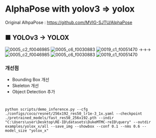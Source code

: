 # AlphaPose with yolov3 => yolox

Original AlhpaPose : https://github.com/MVIG-SJTU/AlphaPose

## ■ YOLOv3  →  YOLOX
![0005_c2_f0046985](https://user-images.githubusercontent.com/60573146/171554270-dd65d156-ff8c-4dcd-ba00-5f4deaf78c1b.jpg)
![0005_c6_f0030883](https://user-images.githubusercontent.com/60573146/171554274-bb57608c-2f3a-48ca-a401-0960c5ab5f22.jpg)
![0019_c1_f0051470](https://user-images.githubusercontent.com/60573146/171554284-494a600b-ccde-41dc-9b3e-75ff1917ed51.jpg)
→→→
![0005_c2_f0046985](https://user-images.githubusercontent.com/60573146/171554197-379f44e2-3344-4616-82d1-d0458f05e2b0.jpg)
![0005_c6_f0030883](https://user-images.githubusercontent.com/60573146/171554245-e929d584-c66c-4915-bf6d-d418e7c7e715.jpg)
![0019_c1_f0051470](https://user-images.githubusercontent.com/60573146/171554259-117d06d7-2732-4358-8231-64c98a0db5e7.jpg)

### 개선점
- Bounding Box 개선
- Skeleton 개선
- Object Detection 추가

<pre>
<code>

python scripts/demo_inference.py --cfg ./configs/coco/resnet/256x192_res50_lr1e-3_1x.yaml --checkpoint ./pretrained_models/fast_res50_256x192.pth --indir "C:\Users\user\Desktop\RE-ID\datasets\DukeMTMC-reID\query" --outdir examples/yolox_x/all --save_img --showbox --conf 0.1 --nms 0.6 --model_size "yolox_x"

</code>
</pre>
